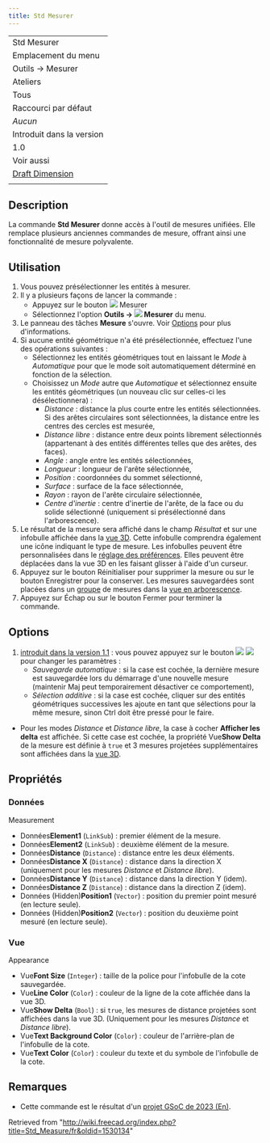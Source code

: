 ```yaml
---
title: Std Mesurer
---
```

|  |
| --- |
| Std Mesurer |
| Emplacement du menu |
| Outils → Mesurer |
| Ateliers |
| Tous |
| Raccourci par défaut |
| *Aucun* |
| Introduit dans la version |
| 1.0 |
| Voir aussi |
| [Draft Dimension](/Draft_Dimension/fr "Draft Dimension/fr") |
|  |

## Description

La commande **Std Mesurer** donne accès à l'outil de mesures unifiées. Elle remplace plusieurs anciennes commandes de mesure, offrant ainsi une fonctionnalité de mesure polyvalente.

## Utilisation

1. Vous pouvez présélectionner les entités à mesurer.
2. Il y a plusieurs façons de lancer la commande :
   * Appuyez sur le bouton ![](/images/Std_Measure.svg) Mesurer
   * Sélectionnez l'option **Outils → ![](/images/Std_Measure.svg) Mesurer** du menu.
3. Le panneau des tâches **Mesure** s'ouvre. Voir [Options](#Options) pour plus d'informations.
4. Si aucune entité géométrique n'a été présélectionnée, effectuez l'une des opérations suivantes :
   * Sélectionnez les entités géométriques tout en laissant le *Mode* à *Automatique* pour que le mode soit automatiquement déterminé en fonction de la sélection.
   * Choisissez un *Mode* autre que *Automatique* et sélectionnez ensuite les entités géométriques (un nouveau clic sur celles-ci les désélectionnera) :
     + *Distance* : distance la plus courte entre les entités sélectionnées. Si des arêtes circulaires sont sélectionnées, la distance entre les centres des cercles est mesurée,
     + *Distance libre* : distance entre deux points librement sélectionnés (appartenant à des entités différentes telles que des arêtes, des faces).
     + *Angle* : angle entre les entités sélectionnées,
     + *Longueur* : longueur de l'arête sélectionnée,
     + *Position* : coordonnées du sommet sélectionné,
     + *Surface* : surface de la face sélectionnée,
     + *Rayon* : rayon de l'arête circulaire sélectionnée,
     + *Centre d'inertie* : centre d'inertie de l'arête, de la face ou du solide sélectionné (uniquement si présélectionné dans l'arborescence).
5. Le résultat de la mesure sera affiché dans le champ *Résultat* et sur une infobulle affichée dans la [vue 3D](/3D_view/fr "3D view/fr"). Cette infobulle comprendra également une icône indiquant le type de mesure. Les infobulles peuvent être personnalisées dans le [réglage des préférences](/Preferences_Editor/fr "Preferences Editor/fr"). Elles peuvent être déplacées dans la vue 3D en les faisant glisser à l'aide d'un curseur.
6. Appuyez sur le bouton Réinitialiser pour supprimer la mesure ou sur le bouton Enregistrer pour la conserver. Les mesures sauvegardées sont placées dans un [groupe](/Std_Group/fr "Std Group/fr") de mesures dans la [vue en arborescence](/Tree_view/fr "Tree view/fr").
7. Appuyez sur Échap ou sur le bouton Fermer pour terminer la commande.

## Options

1. [introduit dans la version 1.1](/Release_notes_1.1/fr "Release notes 1.1/fr") : vous pouvez appuyez sur le bouton ![](/images/Preferences-system.svg) ![](/images/Toolbar_flyout_arrow.svg) pour changer les paramètres :
   * *Sauvegarde automatique* : si la case est cochée, la dernière mesure est sauvegardée lors du démarrage d'une nouvelle mesure (maintenir Maj peut temporairement désactiver ce comportement),
   * *Sélection additive* : si la case est cochée, cliquer sur des entités géométriques successives les ajoute en tant que sélections pour la même mesure, sinon Ctrl doit être pressé pour le faire.

* Pour les modes *Distance* et *Distance libre*, la case à cocher **Afficher les delta** est affichée. Si cette case est cochée, la propriété Vue**Show Delta** de la mesure est définie à `true` et 3 mesures projetées supplémentaires sont affichées dans la [vue 3D](/3D_view/fr "3D view/fr").

## Propriétés

### Données

Measurement

* Données**Element1** (`LinkSub`) : premier élément de la mesure.
* Données**Element2** (`LinkSub`) : deuxième élément de la mesure.
* Données**Distance** (`Distance`) : distance entre les deux éléments.
* Données**Distance X** (`Distance`) : distance dans la direction X (uniquement pour les mesures *Distance* et *Distance libre*).
* Données**Distance Y** (`Distance`) : distance dans la direction Y (idem).
* Données**Distance Z** (`Distance`) : distance dans la direction Z (idem).
* Données (Hidden)**Position1** (`Vector`) : position du premier point mesuré (en lecture seule).
* Données (Hidden)**Position2** (`Vector`) : position du deuxième point mesuré (en lecture seule).

### Vue

Appearance

* Vue**Font Size** (`Integer`) : taille de la police pour l'infobulle de la cote sauvegardée.
* Vue**Line Color** (`Color`) : couleur de la ligne de la cote affichée dans la vue 3D.
* Vue**Show Delta** (`Bool`) : si `true`, les mesures de distance projetées sont affichées dans la vue 3D. (Uniquement pour les mesures *Distance* et *Distance libre*).
* Vue**Text Background Color** (`Color`) : couleur de l'arrière-plan de l'infobulle de la cote.
* Vue**Text Color** (`Color`) : couleur du texte et du symbole de l'infobulle de la cote.

## Remarques

* Cette commande est le résultat d'un [projet GSoC de 2023 (En)](/Unified_Measurement_Facility "Unified Measurement Facility").

Retrieved from "<http://wiki.freecad.org/index.php?title=Std_Measure/fr&oldid=1530134>"